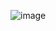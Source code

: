 ![image](https://user-images.githubusercontent.com/60022395/170366512-86ebfadc-996f-4f00-b91b-fcd3e25dd154.png)
